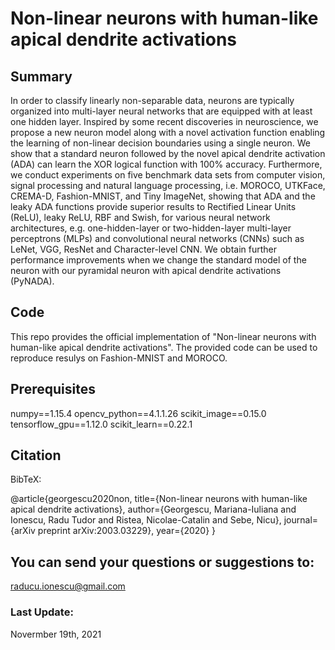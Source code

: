 # Non-linear neurons with human-like apical dendrite activations                                                                                    

## Summary

In order to classify linearly non-separable data, neurons are typically organized into multi-layer neural networks that are equipped with at least one hidden layer. Inspired by some recent discoveries in neuroscience, we propose a new neuron model along with a novel activation function enabling the learning of non-linear decision boundaries using a single neuron. We show that a standard neuron followed by the novel apical dendrite activation (ADA) can learn the XOR logical function with 100\% accuracy. Furthermore, we conduct experiments on five benchmark data sets from computer vision, signal processing  and natural language processing, i.e. MOROCO, UTKFace, CREMA-D, Fashion-MNIST, and Tiny ImageNet, showing that ADA and the leaky ADA functions provide superior results to Rectified Linear Units (ReLU), leaky ReLU, RBF and Swish, for various neural network architectures, e.g. one-hidden-layer or two-hidden-layer multi-layer perceptrons (MLPs) and convolutional neural networks (CNNs) such as LeNet, VGG, ResNet and Character-level CNN. We obtain further performance improvements when we change the standard model of the neuron with our pyramidal neuron with apical dendrite activations (PyNADA).

## Code

This repo provides the official implementation of "Non-linear neurons with human-like apical dendrite activations". The provided code can be used to reproduce resulys on Fashion-MNIST and MOROCO.

## Prerequisites
numpy==1.15.4
opencv_python==4.1.1.26
scikit_image==0.15.0
tensorflow_gpu==1.12.0 
scikit_learn==0.22.1

## Citation

BibTeX:

@article{georgescu2020non,
  title={Non-linear neurons with human-like apical dendrite activations},
  author={Georgescu, Mariana-Iuliana and Ionescu, Radu Tudor and Ristea, Nicolae-Catalin and Sebe, Nicu},
  journal={arXiv preprint arXiv:2003.03229},
  year={2020}
}

## You can send your questions or suggestions to: 
raducu.ionescu@gmail.com

### Last Update:
Novermber 19th, 2021

